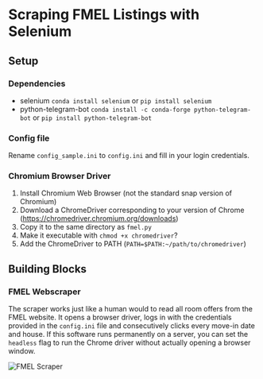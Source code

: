# Scraping FMEL Listings with Selenium

## Setup

### Dependencies

* selenium `conda install selenium` or `pip install selenium`
* python-telegram-bot `conda install -c conda-forge python-telegram-bot` or `pip install python-telegram-bot`

### Config file

Rename `config_sample.ini` to `config.ini` and fill in your login credentials.

### Chromium Browser Driver

1. Install Chromium Web Browser (not the standard snap version of Chromium)
2. Download a ChromeDriver corresponding to your version of Chrome (https://chromedriver.chromium.org/downloads)
3. Copy it to the same directory as `fmel.py`
4. Make it executable with `chmod +x chromedriver`?
5. Add the ChromeDriver to PATH (`PATH=$PATH:~/path/to/chromedriver`)



## Building Blocks

### FMEL Webscraper

The scraper works just like a human would to read all room offers from the FMEL website. It opens a browser driver, logs in with the credentials provided in the `config.ini` file and consecutively clicks every move-in date and house. If this software runs permanently on a server, you can set the `headless` flag to run the Chrome driver without actually opening a browser window.

![FMEL Scraper](doc/fmel_scraper.gif)
